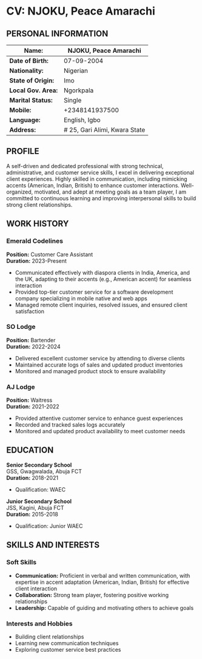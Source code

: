 # CV: NJOKU, Peace Amarachi

## PERSONAL INFORMATION

| **Name:** | NJOKU, Peace Amarachi |
|-----------|-----------------------|
| **Date of Birth:** | 07-09-2004 |
| **Nationality:** | Nigerian |
| **State of Origin:** | Imo |
| **Local Gov. Area:** | Ngorkpala |
| **Marital Status:** | Single |
| **Mobile:** | +2348141937500 |
| **Language:** | English, Igbo |
| **Address:** | # 25, Gari Alimi, Kwara State |

## PROFILE
A self-driven and dedicated professional with strong technical, administrative, and customer service skills, I excel in delivering exceptional client experiences. Highly skilled in communication, including mimicking accents (American, Indian, British) to enhance customer interactions. Well-organized, motivated, and adept at meeting goals as a team player, I am committed to continuous learning and improving interpersonal skills to build strong client relationships.

## WORK HISTORY

### Emerald Codelines  
**Position:** Customer Care Assistant  
**Duration:** 2023-Present  
- Communicated effectively with diaspora clients in India, America, and the UK, adapting to their accents (e.g., American accent) for seamless interaction  
- Provided top-tier customer service for a software development company specializing in mobile native and web apps  
- Managed remote client inquiries, resolved issues, and ensured client satisfaction  

### SO Lodge  
**Position:** Bartender  
**Duration:** 2022-2024  
- Delivered excellent customer service by attending to diverse clients  
- Maintained accurate logs of sales and updated product inventories  
- Monitored and managed product stock to ensure availability  

### AJ Lodge  
**Position:** Waitress  
**Duration:** 2021-2022  
- Provided attentive customer service to enhance guest experiences  
- Recorded and tracked sales logs accurately  
- Monitored and updated product availability to meet customer needs  

## EDUCATION
**Senior Secondary School**  
GSS, Gwagwalada, Abuja FCT  
**Duration:** 2018-2021  
- Qualification: WAEC  

**Junior Secondary School**  
JSS, Kagini, Abuja FCT  
**Duration:** 2015-2018  
- Qualification: Junior WAEC  

## SKILLS AND INTERESTS

### Soft Skills
- **Communication:** Proficient in verbal and written communication, with expertise in accent adaptation (American, Indian, British) for effective client interaction  
- **Collaboration:** Strong team player, fostering positive working relationships  
- **Leadership:** Capable of guiding and motivating others to achieve goals  

### Interests and Hobbies
- Building client relationships  
- Learning new communication techniques  
- Exploring customer service best practices